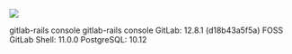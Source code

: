 ![](Maszyny/Linux/Laboratory/Pasted%20image%2020210912010852.png)

gitlab-rails console
gitlab-rails console
GitLab: 12.8.1 (d18b43a5f5a) FOSS
GitLab Shell: 11.0.0
PostgreSQL: 10.12
